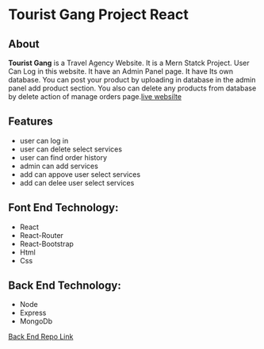 # Tourist Gang Project React

## About

**Tourist Gang** is a Travel Agency Website. It is a Mern Statck Project. User Can Log in this website. It have an Admin Panel page. It have Its own database. You can post your product by uploading in database in the admin panel add product section. You also can delete any products from database by delete action of manage orders page.[live websilte](https://tourist-gang30.web.app/)

## Features

- user can log in
- user can delete select services
- user can find order history
- admin can add services
- add can appove user select services
- add can delee user select services

## Font End Technology:

- React
- React-Router
- React-Bootstrap
- Html
- Css

## Back End Technology:

- Node
- Express
- MongoDb

[Back End Repo Link](https://github.com/mdyasenrafe/travel-website-server)
